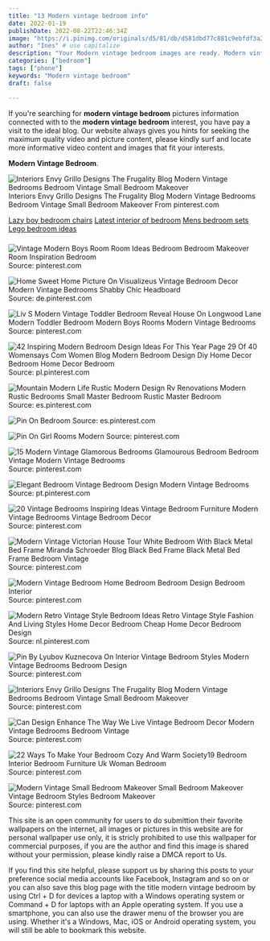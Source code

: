 ```yaml
---
title: "13 Modern vintage bedroom info"
date: 2022-01-19
publishDate: 2022-08-22T22:46:34Z
image: "https://i.pinimg.com/originals/d5/81/db/d581dbd77c881c9ebfdf3a2b31c447a1.jpg"
author: "Ines" # use capitalize
description: "Your Modern vintage bedroom images are ready. Modern vintage bedroom are a topic that is being searched for and liked by netizens now. You can Get the Modern vintage bedroom files here. Get all royalty-free vectors."
categories: ["bedroom"]
tags: ["phone"]
keywords: "Modern vintage bedroom"
draft: false

---
```


If you're searching for **modern vintage bedroom** pictures information connected with to the **modern vintage bedroom** interest, you have pay a visit to the ideal  blog.  Our website always  gives you  hints  for seeking  the maximum  quality video and picture  content, please kindly surf and locate more informative video content and images  that fit your interests.

**Modern Vintage Bedroom**. 

![Interiors Envy Grillo Designs The Frugality Blog Modern Vintage Bedrooms Bedroom Vintage Small Bedroom Makeover](https://i.pinimg.com/originals/52/26/03/522603fda84b31e99ecea4f85e10afff.jpg "Interiors Envy Grillo Designs The Frugality Blog Modern Vintage Bedrooms Bedroom Vintage Small Bedroom Makeover")
Interiors Envy Grillo Designs The Frugality Blog Modern Vintage Bedrooms Bedroom Vintage Small Bedroom Makeover From pinterest.com

[Lazy boy bedroom chairs](/lazy-boy-bedroom-chairs/)
[Latest interior of bedroom](/latest-interior-of-bedroom/)
[Mens bedroom sets](/mens-bedroom-sets/)
[Lego bedroom ideas](/lego-bedroom-ideas/)



### 

 


![Vintage Modern Boys Room Room Ideas Bedroom Bedroom Makeover Room Inspiration Bedroom](https://i.pinimg.com/originals/d0/55/d0/d055d07dc2a0979c0f28db41958a625b.jpg "Vintage Modern Boys Room Room Ideas Bedroom Bedroom Makeover Room Inspiration Bedroom")
Source: pinterest.com

 

![Home Sweet Home Picture On Visualizeus Vintage Bedroom Decor Modern Vintage Bedrooms Shabby Chic Headboard](https://i.pinimg.com/originals/78/20/6f/78206f28d953367f96b9ea5fca2686b0.jpg "Home Sweet Home Picture On Visualizeus Vintage Bedroom Decor Modern Vintage Bedrooms Shabby Chic Headboard")
Source: de.pinterest.com

 

![Liv S Modern Vintage Toddler Bedroom Reveal House On Longwood Lane Modern Toddler Bedroom Modern Boys Rooms Modern Vintage Bedrooms](https://i.pinimg.com/originals/f1/e8/81/f1e88184b0ebbe0982980d5db3f102b8.jpg "Liv S Modern Vintage Toddler Bedroom Reveal House On Longwood Lane Modern Toddler Bedroom Modern Boys Rooms Modern Vintage Bedrooms")
Source: pinterest.com

 

![42 Inspiring Modern Bedroom Design Ideas For This Year Page 29 Of 40 Womensays Com Women Blog Modern Bedroom Design Diy Home Decor Bedroom Home Decor Bedroom](https://i.pinimg.com/originals/61/0c/d1/610cd1db7dbcb2005b76f02b25786f5b.jpg "42 Inspiring Modern Bedroom Design Ideas For This Year Page 29 Of 40 Womensays Com Women Blog Modern Bedroom Design Diy Home Decor Bedroom Home Decor Bedroom")
Source: pl.pinterest.com

 

![Mountain Modern Life Rustic Modern Design Rv Renovations Modern Rustic Bedrooms Small Master Bedroom Rustic Master Bedroom](https://i.pinimg.com/originals/ee/86/ec/ee86ec90388a239ab6bd91159bb8959f.jpg "Mountain Modern Life Rustic Modern Design Rv Renovations Modern Rustic Bedrooms Small Master Bedroom Rustic Master Bedroom")
Source: es.pinterest.com

 

![Pin On Bedroom](https://i.pinimg.com/originals/a3/55/46/a355466c181a6b5d192d0c5351a49e95.jpg "Pin On Bedroom")
Source: es.pinterest.com

 

![Pin On Girl Rooms Modern](https://i.pinimg.com/originals/93/ff/77/93ff7779bf543e2e22bc841392e2dc4a.jpg "Pin On Girl Rooms Modern")
Source: pinterest.com

 

![15 Modern Vintage Glamorous Bedrooms Glamourous Bedroom Bedroom Vintage Modern Vintage Bedrooms](https://i.pinimg.com/originals/c1/ec/1e/c1ec1e22b91dc50800147fa333bf9bbf.jpg "15 Modern Vintage Glamorous Bedrooms Glamourous Bedroom Bedroom Vintage Modern Vintage Bedrooms")
Source: pinterest.com

 

![Elegant Bedroom Vintage Bedroom Design Modern Vintage Bedrooms](https://i.pinimg.com/originals/ce/f2/9c/cef29c45aabfab47016ba254bd175e6a.jpg "Elegant Bedroom Vintage Bedroom Design Modern Vintage Bedrooms")
Source: pt.pinterest.com

 

![20 Vintage Bedrooms Inspiring Ideas Vintage Bedroom Furniture Modern Vintage Bedrooms Vintage Bedroom Decor](https://i.pinimg.com/originals/ed/61/0c/ed610c97dc50e075f86862fc5731063d.jpg "20 Vintage Bedrooms Inspiring Ideas Vintage Bedroom Furniture Modern Vintage Bedrooms Vintage Bedroom Decor")
Source: pinterest.com

 

![Modern Vintage Victorian House Tour White Bedroom With Black Metal Bed Frame Miranda Schroeder Blog Black Bed Frame Black Metal Bed Frame Bedroom Vintage](https://i.pinimg.com/originals/32/22/73/3222734eea911873c535ba08fb8f31b1.jpg "Modern Vintage Victorian House Tour White Bedroom With Black Metal Bed Frame Miranda Schroeder Blog Black Bed Frame Black Metal Bed Frame Bedroom Vintage")
Source: pinterest.com

 

![Modern Vintage Bedroom Home Bedroom Bedroom Design Bedroom Interior](https://i.pinimg.com/originals/ce/d9/2a/ced92a9b1c7717ecc2ae67ecd63d6a53.jpg "Modern Vintage Bedroom Home Bedroom Bedroom Design Bedroom Interior")
Source: pinterest.com

 

![Modern Retro Vintage Style Bedroom Ideas Retro Vintage Style Fashion And Living Styles Home Decor Bedroom Cheap Home Decor Bedroom Design](https://i.pinimg.com/originals/45/e0/ac/45e0ac84fc73d469e3a342e1f7b3f2fe.jpg "Modern Retro Vintage Style Bedroom Ideas Retro Vintage Style Fashion And Living Styles Home Decor Bedroom Cheap Home Decor Bedroom Design")
Source: nl.pinterest.com

 

![Pin By Lyubov Kuznecova On Interior Vintage Bedroom Styles Modern Vintage Bedrooms Bedroom Design](https://i.pinimg.com/originals/bd/77/d2/bd77d28254e648621db9ac97d9ff5703.jpg "Pin By Lyubov Kuznecova On Interior Vintage Bedroom Styles Modern Vintage Bedrooms Bedroom Design")
Source: pinterest.com

 

![Interiors Envy Grillo Designs The Frugality Blog Modern Vintage Bedrooms Bedroom Vintage Small Bedroom Makeover](https://i.pinimg.com/originals/52/26/03/522603fda84b31e99ecea4f85e10afff.jpg "Interiors Envy Grillo Designs The Frugality Blog Modern Vintage Bedrooms Bedroom Vintage Small Bedroom Makeover")
Source: pinterest.com

 

![Can Design Enhance The Way We Live Vintage Bedroom Decor Modern Vintage Bedrooms Bedroom Vintage](https://i.pinimg.com/originals/9d/d7/6d/9dd76da9765007786459b43bf6b634b2.jpg "Can Design Enhance The Way We Live Vintage Bedroom Decor Modern Vintage Bedrooms Bedroom Vintage")
Source: pinterest.com

 

![22 Ways To Make Your Bedroom Cozy And Warm Society19 Bedroom Interior Bedroom Furniture Uk Woman Bedroom](https://i.pinimg.com/564x/82/fd/b2/82fdb27cb829a2c66aeb50a61d85ad3a.jpg "22 Ways To Make Your Bedroom Cozy And Warm Society19 Bedroom Interior Bedroom Furniture Uk Woman Bedroom")
Source: pinterest.com

 

![Modern Vintage Small Bedroom Makeover Small Bedroom Makeover Vintage Bedroom Styles Bedroom Makeover](https://i.pinimg.com/originals/d5/81/db/d581dbd77c881c9ebfdf3a2b31c447a1.jpg "Modern Vintage Small Bedroom Makeover Small Bedroom Makeover Vintage Bedroom Styles Bedroom Makeover")
Source: pinterest.com

 

This site is an open community for users to do submittion their favorite wallpapers on the internet, all images or pictures in this website are for personal wallpaper use only, it is stricly prohibited to use this wallpaper for commercial purposes, if you are the author and find this image is shared without your permission, please kindly raise a DMCA report to Us.

If you find this site helpful, please support us by sharing this posts to your preference social media accounts like Facebook, Instagram and so on or you can also save this blog page with the title modern vintage bedroom by using Ctrl + D for devices a laptop with a Windows operating system or Command + D for laptops with an Apple operating system. If you use a smartphone, you can also use the drawer menu of the browser you are using. Whether it's a Windows, Mac, iOS or Android operating system, you will still be able to bookmark this website.
